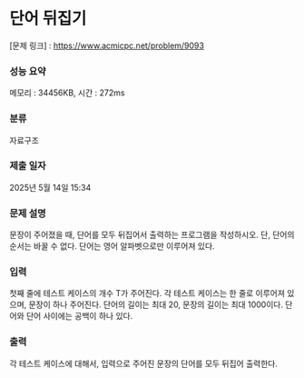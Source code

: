 # 단어 뒤집기

[문제 링크] : https://www.acmicpc.net/problem/9093

### 성능 요약

메모리 : 34456KB, 시간 : 272ms

### 분류

자료구조

### 제출 일자

2025년 5월 14일 15:34

### 문제 설명

<p>문장이 주어졌을 때, 단어를 모두 뒤집어서 출력하는 프로그램을 작성하시오. 단, 단어의 순서는 바꿀 수 없다. 단어는 영어 알파벳으로만 이루어져 있다.</p>

### 입력

<p>첫째 줄에 테스트 케이스의 개수 T가 주어진다. 각 테스트 케이스는 한 줄로 이루어져 있으며, 문장이 하나 주어진다. 단어의 길이는 최대 20, 문장의 길이는 최대 1000이다. 단어와 단어 사이에는 공백이 하나 있다.</p>

### 출력

<p>각 테스트 케이스에 대해서, 입력으로 주어진 문장의 단어를 모두 뒤집어 출력한다.
</p>